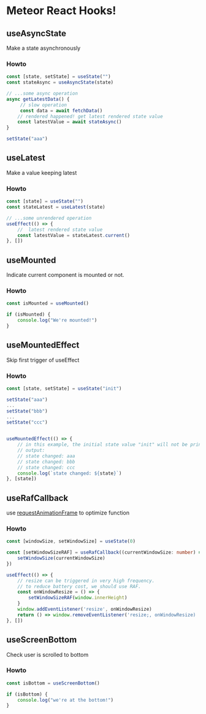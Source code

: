 # Meteor React Hooks!

## useAsyncState

Make a state asynchronously

### Howto

```typescript
const [state, setState] = useState("")
const stateAsync = useAsyncState(state)

// ...some async operation
async getLatestData() {
     // slow operation
     const data = await fetchData()
    // rendered happened! get latest rendered state value
    const latestValue = await stateAsync()
}

setState("aaa")
```

## useLatest


Make a value keeping latest

### Howto

```typescript
const [state] = useState("")
const stateLatest = useLatest(state)

// ...some unrendered operation
useEffect(() => {
    //  latest rendered state value
    const latestValue = stateLatest.current()
}, [])

```



## useMounted

Indicate current component is mounted or not.

### Howto

```typescript
const isMounted = useMounted()

if (isMounted) {
    console.log("We're mounted!")
}

```


## useMountedEffect

Skip first trigger of useEffect

### Howto

```typescript
const [state, setState] = useState("init")

setState("aaa")
...
setState("bbb")
...
setState("ccc")


useMountedEffect(() => {
    // in this example, the initial state value "init" will not be printed.
    // output: 
    // state changed: aaa
    // state changed: bbb
    // state changed: ccc
    console.log(`state changed: ${state}`)
}, [state])

```


## useRafCallback

use [requestAnimationFrame](https://developer.mozilla.org/zh-CN/docs/Web/API/Window/requestAnimationFrame) to optimize function

### Howto

```typescript
const [windowSize, setWindowSize] = useState(0)

const [setWindowSizeRAF] = useRafCallback((currentWindowSize: number) => {
    setWindowSize(currentWindowSize)
})

useEffect(() => {
    // resize can be triggered in very high frequency.
    // to reduce battery cost, we should use RAF.
    const onWindowResize = () => {
        setWindowSizeRAF(window.innerHeight)
    }
    window.addEventListener('resize', onWindowResize)
    return () => window.removeEventListener('resize;, onWindowResize)
}, [])
```




## useScreenBottom

Check user is scrolled to bottom

### Howto

```typescript
const isBottom = useScreenBottom()

if (isBottom) {
    console.log("we're at the bottom!")
}
```

